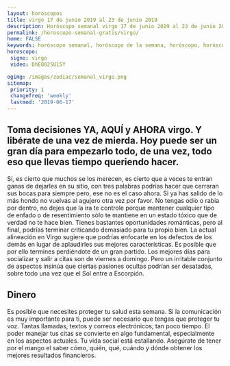 ```yaml
---
layout: horoscopos
title: virgo 17 de junio 2019 al 23 de junio 2019 
description: Horóscopo semanal virgo 17 de junio 2019 al 23 de junio 2019. Toma decisiones YA, AQUÍ y AHORA virgo. Y libérate de una vez de mierda. Hoy puede ser un gran día para empezarlo todo, de una vez, todo eso que llevas tiempo queriendo hacer.
permalink: /horoscopo-semanal-gratis/virgo/
home: FALSE
keywords: horóscopo semanal, horóscopo de la semana, horóscopo, horóscopo gratis,horóscopos, horóscopo esperanza gracia, horoscopos virgo la semana, horóscopos gratis, Tarot, Astrologia, Zodíaco, virgo, horoscopo gratis, semanal
horoscopo:
 signo: virgo
 video: DhE002SU15Y

ogimg: /images/zodiac/semanal_virgo.png
sitemap:
 priority: 1
 changefreq: 'weekly'
 lastmod: '2019-06-17'
---
```




## Toma decisiones YA, AQUÍ y AHORA virgo. Y libérate de una vez de mierda. Hoy puede ser un gran día para empezarlo todo, de una vez, todo eso que llevas tiempo queriendo hacer.

Sí, es cierto que muchos se los merecen, es cierto que a veces te entran ganas de dejarles en su sitio, con tres palabras podrías hacer que cerraran sus bocas para siempre pero, ese no es el caso ahora. Si ya has salido de lo más hondo no vuelvas al agujero otra vez por favor. 
 No tengas odio o rabia por dentro, no dejes que la ira te controle porque mantener cualquier tipo de enfado o de resentimiento sólo te mantiene en un estado tóxico que de verdad no te hace bien.
Tienes bastantes oportunidades románticas, pero al final, podrías terminar criticando demasiado para tu propio bien. La actual alineación en Virgo sugiere que podrías enfocarte en los defectos de los demás en lugar de aplaudirles sus mejores características. Es posible que por ello termines perdiéndote de un gran partido. Los mejores días para socializar y salir a citas son de viernes a domingo. Pero un irritable conjunto de aspectos insinúa que ciertas pasiones ocultas podrían ser desatadas, sobre todo una vez que el Sol entre a Escorpión.

## Dinero

Es posible que necesites proteger tu salud esta semana. Si la comunicación es muy importante para ti, puede ser necesario que tengas que proteger tu voz. Tantas llamadas, textos y correos electrónicos; tan poco tiempo. El poder manejar tus citas se convierte en algo fundamental, especialmente en los aspectos actuales. Tu vida social está estallando. Asegúrate de tener por el mango el saber cómo, quién, qué, cuándo y dónde obtener los mejores resultados financieros.